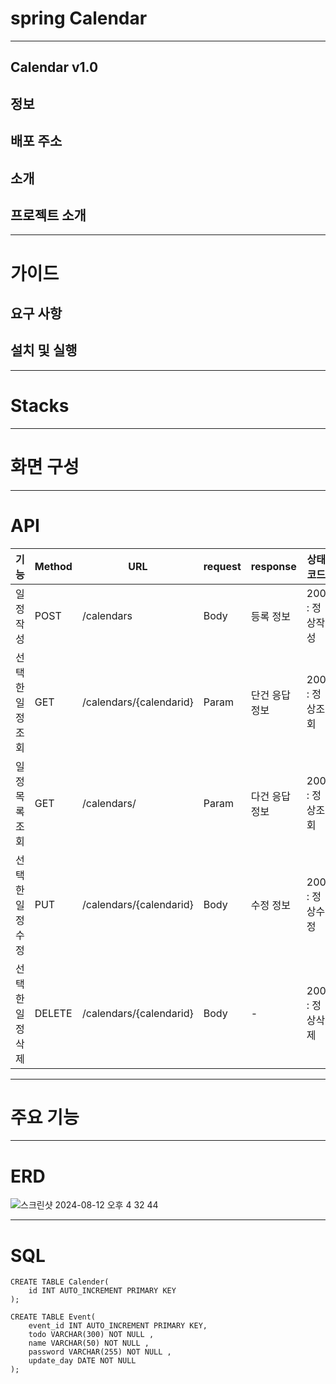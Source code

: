 # spring Calendar

---

## Calendar v1.0

## 정보

## 배포 주소

## 소개

## 프로젝트 소개

---

# 가이드

## 요구 사항

## 설치 및 실행

---

# Stacks

---

# 화면 구성

---

# API

| 기능        | Method | URL                     | request | response | 상태코드       |
|-----------|--------|-------------------------|---------|----------|------------|
| 일정 작성     | POST   | /calendars              | Body    | 등록 정보    | 200 : 정상작성 |
| 선택한 일정 조회 | GET    | /calendars/{calendarid} | Param   | 단건 응답 정보 | 200 : 정상조회 |
| 일정 목록 조회  | GET    | /calendars/             | Param   | 다건 응답 정보 | 200 : 정상조회 |
| 선택한 일정 수정 | PUT    | /calendars/{calendarid} | Body    | 수정 정보    | 200 : 정상수정 |
| 선택한 일정 삭제 | DELETE | /calendars/{calendarid} | Body    | -        | 200 : 정상삭제 |

---

# 주요 기능

---

# ERD
![스크린샷 2024-08-12 오후 4 32 44](https://github.com/user-attachments/assets/b4951b52-9fd9-4d66-949f-40d2bbb914ed)

---

# SQL
```
CREATE TABLE Calender(
    id INT AUTO_INCREMENT PRIMARY KEY
);

CREATE TABLE Event(
    event_id INT AUTO_INCREMENT PRIMARY KEY,
    todo VARCHAR(300) NOT NULL ,
    name VARCHAR(50) NOT NULL ,
    password VARCHAR(255) NOT NULL ,
    update_day DATE NOT NULL
);
```
